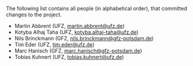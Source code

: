 The following list contains all people (in alphabetical order), that committed
changes to the project.

  * Martin Abbrent (UFZ, martin.abbrent@ufz.de)
  * Kotyba Alhaj Taha (UFZ, kotyba.alhaj-taha@ufz.de)
  * Nils Brinckmann (GFZ, nils.brinckmann@gfz-potsdam.de)
  * Tim Eder (UFZ, tim.eder@ufz.de)
  * Marc Hanisch (GFZ, marc.hanisch@gfz-potsdam.de)
  * Tobias Kuhnert (UFZ, tobias.kuhnert@ufz.de)
